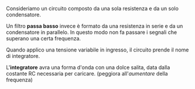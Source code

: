 Consideriamo un circuito composto da una sola resistenza e da un solo condensatore.  

Un filtro **passa basso** invece è formato da una resistenza in serie e da un condensatore in parallelo. In questo modo non fa passare i segnali che superano una certa frequenza.

Quando applico una tensione variabile in ingresso, il circuito prende il nome di integratore.

L'**integratore** avra una forma d'onda con una dolce salita, data dalla costante RC necessaria per caricare. (peggiora all'*aumentare* della frequenza)  